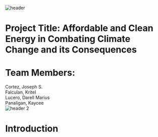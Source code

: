 ![header](https://user-images.githubusercontent.com/114766731/232354270-c48df43d-bc4e-442d-9863-1bfac8f3857c.png)
# Project Title: Affordable and Clean Energy in Combating Climate Change and its Consequences
# Team Members:
Cortez, Joseph S. <br />
Falculan, Kritel <br />
Lucero, Darell Marius <br />
Panaligan, Kaycee <br />
![header 2](https://user-images.githubusercontent.com/114766731/232358812-211f39c9-42d4-4fde-91af-7f30430afb39.png)
# Introduction

